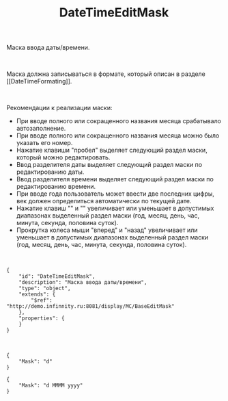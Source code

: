 ﻿---
layout: default
title: DateTimeEditMask
position: 1
categories: 
tags: 
---

Маска ввода даты/времени.

   

Маска должна записываться в формате, который описан в разделе [[DateTimeFormating]].

   

Рекомендации к реализации маски:

* При вводе полного или сокращенного названия месяца срабатывало автозаполнение.
* При вводе полного или сокращенного названия месяца можно было указать его номер.
* Нажатие клавиши "пробел" выделяет следующий раздел маски, который можно редактировать.
* Ввод разделителя даты выделяет следующий раздел маски по редактированию даты.
* Ввод разделителя времени выделяет следующий раздел маски по редактированию времени.
* При вводе года пользователь может ввести две последних цифры, век должен определиться автоматически по текущей дате.
* Нажатие клавиш "" и "" увеличивает или уменьшает в допустимых диапазонах выделенный раздел маски (год, месяц, день, час, минута, секунда, половина суток).
* Прокрутка колеса мыши "вперед" и "назад" увеличивает или уменьшает в допустимых диапазонах выделенный раздел маски (год, месяц, день, час, минута, секунда, половина суток).

   

```
{
	"id": "DateTimeEditMask",
	"description": "Маска ввода даты/времени",
	"type": "object",
	"extends": {
		"$ref": "http://demo.infinnity.ru:8081/display/MC/BaseEditMask"
	},
	"properties": {
	}
}
```

   

```
{
	"Mask": "d"
}
```

```
{
	"Mask": "d MMMM yyyy"
}
```

 

 

